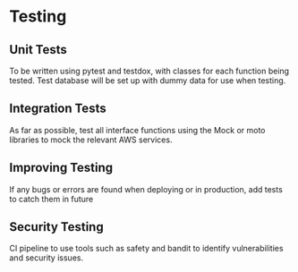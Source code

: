 # Testing

## Unit Tests

To be written using pytest and testdox, with classes for each function being tested. Test database will be set up with dummy data for use when testing.

## Integration Tests

As far as possible, test all interface functions using the Mock or moto libraries to mock the relevant AWS services.

## Improving Testing

If any bugs or errors are found when deploying or in production, add tests to catch them in future

## Security Testing

CI pipeline to use tools such as safety and bandit to identify vulnerabilities and security issues.
